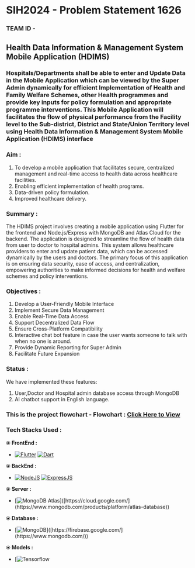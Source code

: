 # SIH2024 - Problem Statement 1626 
### TEAM ID - 

## Health Data Information & Management System Mobile Application (HDIMS)
### Hospitals/Departments shall be able to enter and Update Data in the Mobile Application which can be viewed by the Super Admin dynamically for efficient Implementation of Health and Family Welfare Schemes, other Health programmes and provide key inputs for policy formulation and appropriate programme interventions. This Mobile Application will facilitates the flow of physical performance from the Facility level to the Sub-district, District and State/Union Territory level using Health Data Information & Management System Mobile Application (HDIMS) interface

### Aim :
1. To develop a mobile application that facilitates secure, centralized management and real-time access to health data across healthcare facilities. 
2. Enabling efficient implementation of health programs.
3. Data-driven policy formulation.
4. Improved healthcare delivery.

### Summary :
The HDIMS project involves creating a mobile application using Flutter for the frontend and Node.js/Express with MongoDB and Atlas Cloud for the backend. The application is designed to streamline the flow of health data from user to doctor to hospital admins. This system allows healthcare providers to enter and update patient data, which can be accessed dynamically by the users and doctors. The primary focus of this application is on ensuring data security, ease of access, and centralization, empowering authorities to make informed decisions for health and welfare schemes and policy interventions.

### Objectives :
1. Develop a User-Friendly Mobile Interface
2. Implement Secure Data Management
3. Enable Real-Time Data Access
4. Support Decentralized Data Flow
5. Ensure Cross-Platform Compatibility
6. Interactive chat bot feature in case the user wants someone to talk with when no one is around.
7. Provide Dynamic Reporting for Super Admin
8. Facilitate Future Expansion

### Status :
We have implemented these features:
  1. User,Doctor and Hospital admin database access through MongoDB
  2. AI chatbot support in English language.

### This is the project flowchart - <b>Flowchart :</b> [Click Here to View]([https://www.canva.com/design/DAFKY0ISCIc/Dc9_AccjIlpIO0fpXs7zAg/edit](https://www.mermaidchart.com/raw/86a3db01-0bfd-4c30-be96-cda93fc07c17?theme=light&version=v0.1&format=svg))

### Tech Stacks Used :
⦿ <b>FrontEnd :</b> 
* [![Flutter](https://img.shields.io/badge/flutter-ffffff?style=for-the-badge&logo=flutter&logoColor=blue)](https://flutter.dev/) [![Dart](https://img.shields.io/badge/dart-ffffff?style=for-the-badge&logo=dart&logoColor=235f9e)](https://dart.dev/)

⦿ <b>BackEnd :</b>
* [![NodeJS](https://img.shields.io/badge/node.js-35495E?style=for-the-badge&logo=nodedotjs&logoColor=69a063)](https://nodejs.org/)
 [![ExpressJS](https://img.shields.io/badge/express.js-35495E?style=for-the-badge&logo=express&logoColor=white)](https://expressjs.com/)

⦿ <b>Server :</b>
* [![MongoDB Atlas]([[https://img.shields.io/badge/google_cloud-4285F4?style=for-the-badge&logo=googlecloud&logoColor=white](https://flowygo.com/wp-content/uploads/2020/12/mongodb-atlas.png](https://d7umqicpi7263.cloudfront.net/img/product/f4fd3bee-39d5-43f1-ac29-c10a6d0b31df.png)))]([https://cloud.google.com/](https://www.mongodb.com/products/platform/atlas-database))

⦿ <b>Database :</b>
* [![MongoDB]([https://img.shields.io/badge/firebase-ffca28?style=for-the-badge&logo=firebase&logoColor=black](https://www.google.com/url?sa=i&url=https%3A%2F%2Fm.indiamart.com%2Fproddetail%2Fmongo-db-services-21561402912.html&psig=AOvVaw1Ue9VWMIFTxc7GpMuELR0g&ust=1725547864811000&source=images&cd=vfe&opi=89978449&ved=0CBQQjRxqFwoTCMjux-7EqYgDFQAAAAAdAAAAABAE))]([https://firebase.google.com/](https://www.mongodb.com/))

⦿ <b>Models :</b>
* [![Tensorflow](https://www.tensorflow.org/)
